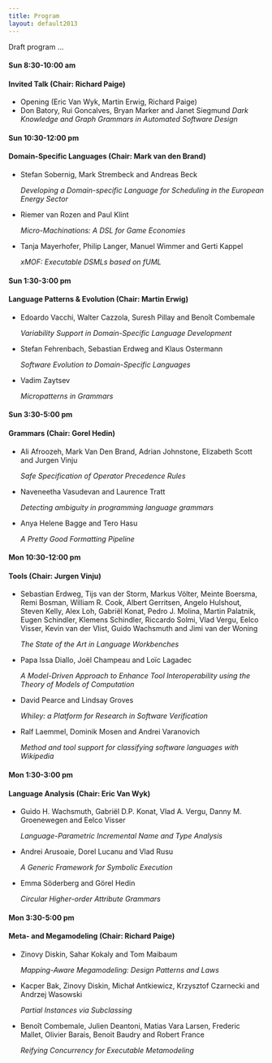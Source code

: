 ```yaml
---
title: Program
layout: default2013
---
```


Draft program ...

#### Sun 8:30-10:00 am
#### Invited Talk (Chair: Richard Paige)

* Opening (Eric Van Wyk, Martin Erwig, Richard Paige)
* Don Batory, Rui Goncalves, Bryan Marker and Janet Siegmund
_Dark Knowledge and Graph Grammars in Automated Software Design_

#### Sun 10:30-12:00 pm
#### Domain-Specific Languages (Chair: Mark van den Brand)

* Stefan Sobernig, Mark Strembeck and Andreas Beck

  _Developing a Domain-specific Language for Scheduling in the European Energy Sector_

* Riemer van Rozen and Paul Klint

  _Micro-Machinations: A DSL for Game Economies_

* Tanja Mayerhofer, Philip Langer, Manuel Wimmer and Gerti Kappel

  _xMOF: Executable DSMLs based on fUML_

#### Sun 1:30-3:00 pm
#### Language Patterns & Evolution (Chair: Martin Erwig)

* Edoardo Vacchi, Walter Cazzola, Suresh Pillay and Benoît Combemale

  _Variability Support in Domain-Specific Language Development_

* Stefan Fehrenbach, Sebastian Erdweg and Klaus Ostermann

  _Software Evolution to Domain-Specific Languages_

* Vadim Zaytsev

  _Micropatterns in Grammars_

#### Sun 3:30-5:00 pm
#### Grammars (Chair: Gorel Hedin)

* Ali Afroozeh, Mark Van Den Brand, Adrian Johnstone, Elizabeth Scott and Jurgen Vinju

  _Safe Specification of Operator Precedence Rules_

* Naveneetha Vasudevan and Laurence Tratt

  _Detecting ambiguity in programming language grammars_

* Anya Helene Bagge and Tero Hasu

  _A Pretty Good Formatting Pipeline_

#### Mon 10:30-12:00 pm
#### Tools (Chair: Jurgen Vinju)

* Sebastian Erdweg, Tijs van der Storm, Markus Völter, Meinte Boersma, Remi Bosman, William R. Cook, Albert Gerritsen, Angelo Hulshout, Steven Kelly, Alex Loh, Gabriël Konat, Pedro J. Molina, Martin Palatnik, Eugen Schindler, Klemens Schindler, Riccardo Solmi, Vlad Vergu, Eelco Visser, Kevin van der Vlist, Guido Wachsmuth and Jimi van der Woning

  _The State of the Art in Language Workbenches_ 

* Papa Issa Diallo, Joël Champeau and Loïc Lagadec

  _A Model-Driven Approach to Enhance Tool Interoperability using the Theory of Models of Computation_

* David Pearce and Lindsay Groves

  _Whiley: a Platform for Research in Software Verification_

* Ralf Laemmel, Dominik Mosen and Andrei Varanovich

  _Method and tool support for classifying software languages with Wikipedia_

#### Mon 1:30-3:00 pm
#### Language Analysis (Chair: Eric Van Wyk)

* Guido H. Wachsmuth, Gabriël D.P. Konat, Vlad A. Vergu, Danny
  M. Groenewegen and Eelco Visser 

  _Language-Parametric Incremental Name and Type Analysis_

* Andrei Arusoaie, Dorel Lucanu and Vlad Rusu

  _A Generic Framework for Symbolic Execution_

* Emma Söderberg and Görel Hedin

  _Circular Higher-order Attribute Grammars_

#### Mon 3:30-5:00 pm
#### Meta- and Megamodeling (Chair: Richard Paige)

* Zinovy Diskin, Sahar Kokaly and Tom Maibaum

  _Mapping-Aware Megamodeling: Design Patterns and Laws_

* Kacper Bak, Zinovy Diskin, Michał Antkiewicz, Krzysztof Czarnecki and Andrzej Wasowski

  _Partial Instances via Subclassing_

* Benoît Combemale, Julien Deantoni, Matias Vara Larsen, Frederic Mallet, Olivier Barais, Benoit Baudry and Robert France

  _Reifying Concurrency for Executable Metamodeling_
